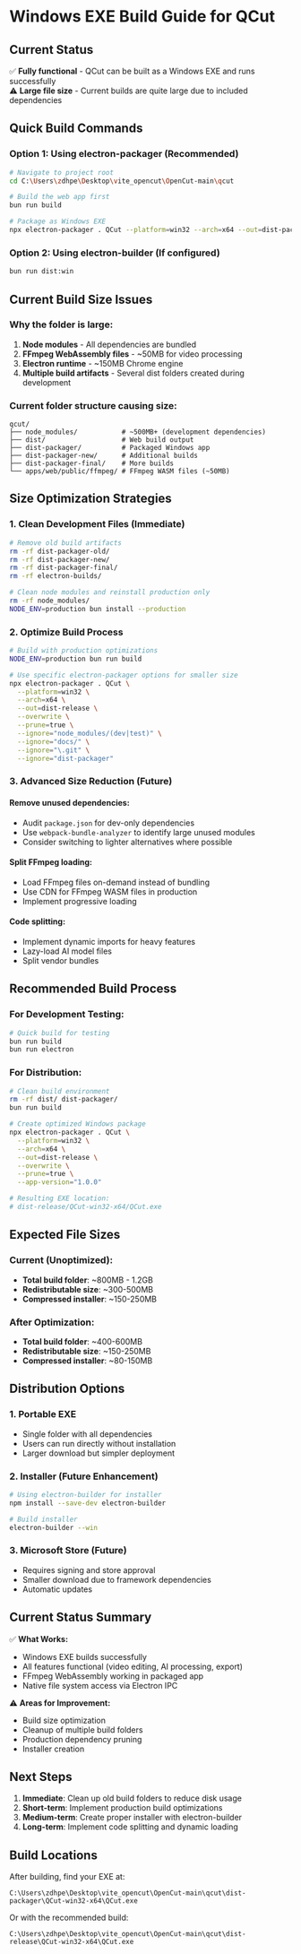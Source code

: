 # Windows EXE Build Guide for QCut

## Current Status
✅ **Fully functional** - QCut can be built as a Windows EXE and runs successfully  
⚠️ **Large file size** - Current builds are quite large due to included dependencies

## Quick Build Commands

### Option 1: Using electron-packager (Recommended)
```bash
# Navigate to project root
cd C:\Users\zdhpe\Desktop\vite_opencut\OpenCut-main\qcut

# Build the web app first
bun run build

# Package as Windows EXE
npx electron-packager . QCut --platform=win32 --arch=x64 --out=dist-packager --overwrite
```

### Option 2: Using electron-builder (If configured)
```bash
bun run dist:win
```

## Current Build Size Issues

### Why the folder is large:
1. **Node modules** - All dependencies are bundled
2. **FFmpeg WebAssembly files** - ~50MB for video processing
3. **Electron runtime** - ~150MB Chrome engine
4. **Multiple build artifacts** - Several dist folders created during development

### Current folder structure causing size:
```
qcut/
├── node_modules/           # ~500MB+ (development dependencies)
├── dist/                   # Web build output
├── dist-packager/          # Packaged Windows app
├── dist-packager-new/      # Additional builds
├── dist-packager-final/    # More builds
└── apps/web/public/ffmpeg/ # FFmpeg WASM files (~50MB)
```

## Size Optimization Strategies

### 1. Clean Development Files (Immediate)
```bash
# Remove old build artifacts
rm -rf dist-packager-old/
rm -rf dist-packager-new/
rm -rf dist-packager-final/
rm -rf electron-builds/

# Clean node modules and reinstall production only
rm -rf node_modules/
NODE_ENV=production bun install --production
```

### 2. Optimize Build Process
```bash
# Build with production optimizations
NODE_ENV=production bun run build

# Use specific electron-packager options for smaller size
npx electron-packager . QCut \
  --platform=win32 \
  --arch=x64 \
  --out=dist-release \
  --overwrite \
  --prune=true \
  --ignore="node_modules/(dev|test)" \
  --ignore="docs/" \
  --ignore="\.git" \
  --ignore="dist-packager"
```

### 3. Advanced Size Reduction (Future)

#### Remove unused dependencies:
- Audit `package.json` for dev-only dependencies
- Use `webpack-bundle-analyzer` to identify large unused modules
- Consider switching to lighter alternatives where possible

#### Split FFmpeg loading:
- Load FFmpeg files on-demand instead of bundling
- Use CDN for FFmpeg WASM files in production
- Implement progressive loading

#### Code splitting:
- Implement dynamic imports for heavy features
- Lazy-load AI model files
- Split vendor bundles

## Recommended Build Process

### For Development Testing:
```bash
# Quick build for testing
bun run build
bun run electron
```

### For Distribution:
```bash
# Clean build environment
rm -rf dist/ dist-packager/
bun run build

# Create optimized Windows package
npx electron-packager . QCut \
  --platform=win32 \
  --arch=x64 \
  --out=dist-release \
  --overwrite \
  --prune=true \
  --app-version="1.0.0"

# Resulting EXE location:
# dist-release/QCut-win32-x64/QCut.exe
```

## Expected File Sizes

### Current (Unoptimized):
- **Total build folder**: ~800MB - 1.2GB
- **Redistributable size**: ~300-500MB
- **Compressed installer**: ~150-250MB

### After Optimization:
- **Total build folder**: ~400-600MB
- **Redistributable size**: ~150-250MB  
- **Compressed installer**: ~80-150MB

## Distribution Options

### 1. Portable EXE
- Single folder with all dependencies
- Users can run directly without installation
- Larger download but simpler deployment

### 2. Installer (Future Enhancement)
```bash
# Using electron-builder for installer
npm install --save-dev electron-builder

# Build installer
electron-builder --win
```

### 3. Microsoft Store (Future)
- Requires signing and store approval
- Smaller download due to framework dependencies
- Automatic updates

## Current Status Summary

✅ **What Works:**
- Windows EXE builds successfully
- All features functional (video editing, AI processing, export)
- FFmpeg WebAssembly working in packaged app
- Native file system access via Electron IPC

⚠️ **Areas for Improvement:**
- Build size optimization
- Cleanup of multiple build folders
- Production dependency pruning
- Installer creation

## Next Steps

1. **Immediate**: Clean up old build folders to reduce disk usage
2. **Short-term**: Implement production build optimizations
3. **Medium-term**: Create proper installer with electron-builder
4. **Long-term**: Implement code splitting and dynamic loading

## Build Locations

After building, find your EXE at:
```
C:\Users\zdhpe\Desktop\vite_opencut\OpenCut-main\qcut\dist-packager\QCut-win32-x64\QCut.exe
```

Or with the recommended build:
```
C:\Users\zdhpe\Desktop\vite_opencut\OpenCut-main\qcut\dist-release\QCut-win32-x64\QCut.exe
```